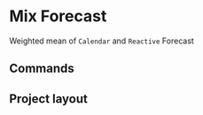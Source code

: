 # Mix Forecast

Weighted mean of `Calendar` and `Reactive` Forecast

## Commands


## Project layout
